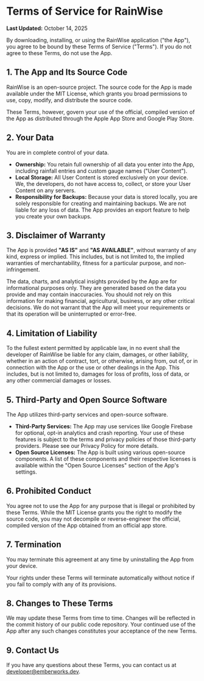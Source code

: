 # Terms of Service for RainWise

**Last Updated:** October 14, 2025

By downloading, installing, or using the RainWise application ("the App"), you agree to be bound by
these Terms of Service ("Terms"). If you do not agree to these Terms, do not use the App.

## 1. The App and Its Source Code

RainWise is an open-source project. The source code for the App is made available under the MIT
License, which grants you broad permissions to use, copy, modify, and distribute the source code.

These Terms, however, govern your use of the official, compiled version of the App as distributed
through the Apple App Store and Google Play Store.

## 2. Your Data

You are in complete control of your data.

* **Ownership:** You retain full ownership of all data you enter into the App, including rainfall
  entries and custom gauge names ("User Content").
* **Local Storage:** All User Content is stored exclusively on your device. We, the developers, do
  not have access to, collect, or store your User Content on any servers.
* **Responsibility for Backups:** Because your data is stored locally, you are solely responsible
  for creating and maintaining backups. We are not liable for any loss of data. The App provides an
  export feature to help you create your own backups.

## 3. Disclaimer of Warranty

The App is provided **"AS IS"** and **"AS AVAILABLE"**, without warranty of any kind, express or
implied. This includes, but is not limited to, the implied warranties of merchantability, fitness
for a particular purpose, and non-infringement.

The data, charts, and analytical insights provided by the App are for informational purposes only.
They are generated based on the data you provide and may contain inaccuracies. You should not
rely on this information for making financial, agricultural, business, or any other critical
decisions. We do not warrant that the App will meet your requirements or that its operation will be
uninterrupted or error-free.

## 4. Limitation of Liability

To the fullest extent permitted by applicable law, in no event shall the developer of RainWise be
liable for any claim, damages, or other liability, whether in an action of contract, tort, or
otherwise, arising from, out of, or in connection with the App or the use or other dealings in the
App. This includes, but is not limited to, damages for loss of profits, loss of data, or any other
commercial damages or losses.

## 5. Third-Party and Open Source Software

The App utilizes third-party services and open-source software.

* **Third-Party Services:** The App may use services like Google Firebase for optional, opt-in
  analytics and crash reporting. Your use of these features is subject to the terms and privacy
  policies of those third-party providers. Please see our Privacy Policy for more details.
* **Open Source Licenses:** The App is built using various open-source components. A list of these
  components and their respective licenses is available within the "Open Source Licenses" section of
  the App's settings.

## 6. Prohibited Conduct

You agree not to use the App for any purpose that is illegal or prohibited by these Terms. While the
MIT License grants you the right to modify the source code, you may not decompile or
reverse-engineer the official, compiled version of the App obtained from an official app store.

## 7. Termination

You may terminate this agreement at any time by uninstalling the App from your device.

Your rights under these Terms will terminate automatically without notice if you fail to comply with
any of its provisions.

## 8. Changes to These Terms

We may update these Terms from time to time. Changes will be reflected in the commit history of our
public code repository. Your continued use of the App after any such changes constitutes your
acceptance of the new Terms.

## 9. Contact Us

If you have any questions about these Terms, you can contact us at developer@emberworks.dev.